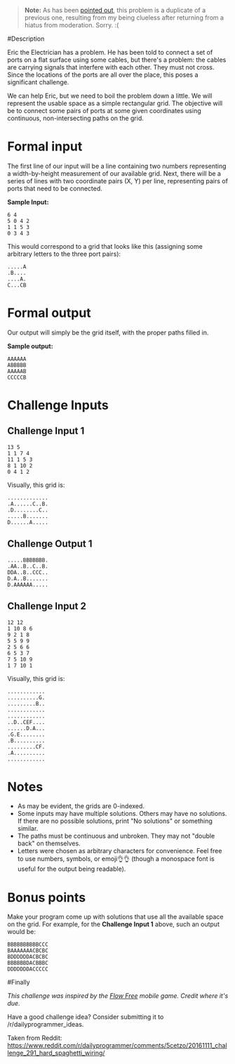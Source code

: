 > **Note:** As has been [pointed out](https://www.reddit.com/r/dailyprogrammer/comments/5cetzo/20161111_challenge_291_hard_spaghetti_wiring/d9wd9h1/), this problem is a duplicate of a previous one, resulting from my being clueless after returning from a hiatus from moderation. Sorry. :(

#Description

Eric the Electrician has a problem. He has been told to connect a set of ports on a flat surface using some cables, but there's a problem: the cables are carrying signals that interfere with each other. They must not cross. Since the locations of the ports are all over the place, this poses a significant challenge.

We can help Eric, but we need to boil the problem down a little. We will represent the usable space as a simple rectangular grid. The objective will be to connect some pairs of ports at some given coordinates using continuous, non-intersecting paths on the grid.

# Formal input

The first line of our input will be a line containing two numbers representing a width-by-height measurement of our available grid. Next, there will be a series of lines with two coordinate pairs (X, Y) per line, representing pairs of ports that need to be connected.

**Sample Input:**

    6 4
    5 0 4 2
    1 1 5 3
    0 3 4 3

This would correspond to a grid that looks like this (assigning some arbitrary letters to the three port pairs):

    .....A
    .B....
    ....A.
    C...CB


# Formal output

Our output will simply be the grid itself, with the proper paths filled in.

**Sample output:**

    AAAAAA
    ABBBBB
    AAAAAB
    CCCCCB

# Challenge Inputs

## Challenge Input 1
    
    13 5
    1 1 7 4
    11 1 5 3
    8 1 10 2
    0 4 1 2

Visually, this grid is:

    .............
    .A......C..B.
    .D........C..
    .....B.......
    D......A.....
    
## Challenge Output 1

    .....BBBBBBB.
    .AA..B..C..B.
    DDA..B..CCC..
    D.A..B.......
    D.AAAAAA.....

## Challenge Input 2

    12 12
    1 10 8 6
    9 2 1 8
    5 5 9 9
    2 5 6 6
    6 5 3 7
    7 5 10 9
    1 7 10 1
    
Visually, this grid is:

    ............
    ..........G.
    .........B..
    ............
    ............
    ..D..CEF....
    ......D.A...
    .G.E........
    .B..........
    .........CF.
    .A..........
    ............


# Notes

* As may be evident, the grids are 0-indexed.
* Some inputs may have multiple solutions. Others may have no solutions. If there are no possible solutions, print "No solutions" or something similar.
* The paths must be continuous and unbroken. They may not "double back" on themselves.
* Letters were chosen as arbitrary characters for convenience. Feel free to use numbers, symbols, or emoji👌👌 (though a monospace font is useful for the output being readable).

# Bonus points

Make your program come up with solutions that use all the available space on the grid. For example, for the **Challenge Input 1** above, such an output would be:

    BBBBBBBBBBCCC
    BAAAAAAACBCBC
    BDDDDDDACBCBC
    BBBBBBDACBBBC
    DDDDDDDACCCCC
    
#Finally

*This challenge was inspired by the [Flow Free](https://play.google.com/store/apps/details?id=com.bigduckgames.flow&hl=en) mobile game. Credit where it's due.* 

Have a good challenge idea? Consider submitting it to /r/dailyprogrammer_ideas.



Taken from Reddit: https://www.reddit.com/r/dailyprogrammer/comments/5cetzo/20161111_challenge_291_hard_spaghetti_wiring/